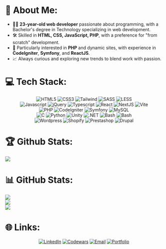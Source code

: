 # 👋 About Me:
- 👨‍💻 **23-year-old web developer** passionate about programming, with a Bachelor's degree in Technology specializing in web development.
- 🛠️ Skilled in **HTML, CSS, JavaScript, PHP**, with a preference for "from scratch" development.
- 🚀 Particularly interested in **PHP** and dynamic sites, with experience in **CodeIgniter**, **Symfony**, and **ReactJS**.
- 📈 Always curious and exploring new trends to blend work with passion.

# 💻 Tech Stack:
<p align="center">
	<img src="https://img.shields.io/badge/HTML5-%23151515?style=for-the-badge&logo=HTML5&logoColor=9f9f9f" alt="HTML5">
	<img src="https://img.shields.io/badge/CSS3-%23151515?style=for-the-badge&logo=CSS3&logoColor=9f9f9f" alt="CSS3">
	<img src="https://img.shields.io/badge/Tailwind-%23151515?style=for-the-badge&logo=TailwindCSS&logoColor=9f9f9f" alt="Tailwind">
	<img src="https://img.shields.io/badge/SASS-%23151515?style=for-the-badge&logo=SASS&logoColor=9f9f9f" alt="SASS">
	<img src="https://img.shields.io/badge/LESS-%23151515?style=for-the-badge&logo=LESS&logoColor=9f9f9f" alt="LESS">
		<br>
	<img src="https://img.shields.io/badge/Javascript-%23151515?style=for-the-badge&logo=Javascript&logoColor=9f9f9f" alt="Javascript">
	<img src="https://img.shields.io/badge/jQuery-%23151515?style=for-the-badge&logo=jQuery&logoColor=9f9f9f" alt="jQuery">
	<img src="https://img.shields.io/badge/Typescript-%23151515?style=for-the-badge&logo=Typescript&logoColor=9f9f9f" alt="Typescript">
	<img src="https://img.shields.io/badge/React-%23151515?style=for-the-badge&logo=React&logoColor=9f9f9f" alt="React">
	<img src="https://img.shields.io/badge/NextJS-%23151515?style=for-the-badge&logo=Next.Js&logoColor=9f9f9f" alt="NextJS">
	<img src="https://img.shields.io/badge/Vite-%23151515?style=for-the-badge&logo=Vite&logoColor=9f9f9f" alt="Vite">
		<br>
	<img src="https://img.shields.io/badge/PHP-%23151515?style=for-the-badge&logo=PHP&logoColor=9f9f9f" alt="PHP">
	<img src="https://img.shields.io/badge/CodeIgniter-%23151515?style=for-the-badge&logo=CodeIgniter&logoColor=9f9f9f" alt="CodeIgniter">
	<img src="https://img.shields.io/badge/Symfony-%23151515?style=for-the-badge&logo=Symfony&logoColor=9f9f9f" alt="Symfony">
	<img src="https://img.shields.io/badge/MySQL-%23151515?style=for-the-badge&logo=MySQL&logoColor=9f9f9f" alt="MySQL">
		<br>
	<img src="https://img.shields.io/badge/C-%23151515?style=for-the-badge&logo=C&logoColor=9f9f9f" alt="C">
	<img src="https://img.shields.io/badge/Python-%23151515?style=for-the-badge&logo=Python&logoColor=9f9f9f" alt="Python">
	<img src="https://img.shields.io/badge/Unity-%23151515?style=for-the-badge&logo=Unity&logoColor=9f9f9f" alt="Unity">
	<img src="https://img.shields.io/badge/.NET-%23151515?style=for-the-badge&logo=.NET&logoColor=9f9f9f" alt=".NET">
	<img src="https://img.shields.io/badge/Bash-%23151515?style=for-the-badge&logo=gnubash&logoColor=9f9f9f" alt="Bash">
	<img src="https://img.shields.io/badge/Yaml-%23151515?style=for-the-badge&logo=yaml&logoColor=9f9f9f" alt="Bash">
		<br>
	<img src="https://img.shields.io/badge/Wordpress-%23151515?style=for-the-badge&logo=Wordpress&logoColor=9f9f9f" alt="Wordpress">
	<img src="https://img.shields.io/badge/Shopify-%23151515?style=for-the-badge&logo=Shopify&logoColor=9f9f9f" alt="Shopify">
	<img src="https://img.shields.io/badge/Prestashop-%23151515?style=for-the-badge&logo=Prestashop&logoColor=9f9f9f" alt="Prestashop">
	<img src="https://img.shields.io/badge/Drupal-%23151515?style=for-the-badge&logo=Drupal&logoColor=9f9f9f" alt="Drupal">
</p>

# 🏆 Github Stats:
![](https://github-profile-trophy.vercel.app/?username=BreadyBred&theme=dark_lover&rank=S,AAA,AA,A,B&no-frame=true)

# 📊 GitHub Stats:
![](https://github-readme-stats.vercel.app/api?username=BreadyBred&theme=dark&hide_border=true&include_all_commits=true&count_private=true)<br/>
![](https://nirzak-streak-stats.vercel.app/?user=BreadyBred&theme=dark&hide_border=true)<br/>
![](https://github-readme-stats.vercel.app/api/top-langs/?username=BreadyBred&theme=dark&hide_border=true&include_all_commits=true&count_private=true&layout=compact)

# 🌐 Links:
<p align="center">
	<a href="https://linkedin.com/in/romain-gerard" target="_blank"><img src="https://img.shields.io/badge/LinkedIn-151515?style=for-the-badge&logo=linkedin&logoColor=9f9f9f" alt="LinkedIn"></a>
	<a href="https://www.codewars.com/users/BreadyBred/stats" target="_blank"><img src="https://img.shields.io/badge/codewars-%23151515?style=for-the-badge&logo=codewars&logoColor=9f9f9f" alt="Codewars"></a>
	<a href="mailto:gerarromain@gmail.com" target="_blank"><img src="https://img.shields.io/badge/gerarromain@gmail.com-151515?style=for-the-badge&logo=gmail&logoColor=9f9f9f" alt="Email"></a>
	<a href="https://romain-gerard.com" target="_blank"><img src="https://img.shields.io/badge/My%20Portfolio-151515?style=for-the-badge" alt="Portfolio"></a>
</p>
